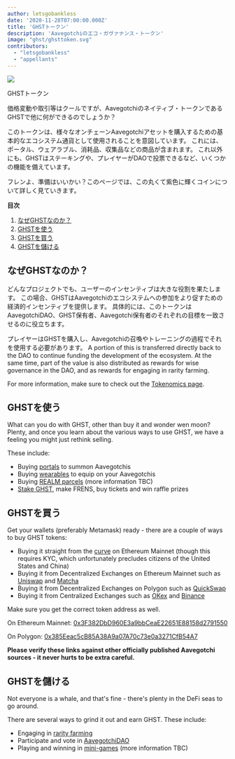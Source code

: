 ```yaml
---
author: letsgobankless
date: '2020-11-28T07:00:00.000Z'
title: 'GHSTトークン'
description: 'Aavegotchiのエコ・ガヴァナンス・トークン'
image: "ghst/ghsttoken.svg"
contributors:
  - "letsgobankless"
  - "appellants"
---
```


<div class="headerImageContainer">
<img class="headerImage" src="/ghst/ghst.gif">
<p class="headerImageText">GHSTトークン</p>
</div>

価格変動や取引等はクールですが、Aavegotchiのネイティブ・トークンであるGHSTで他に何ができるのでしょうか？

このトークンは、様々なオンチェーンAavegotchiアセットを購入するための基本的なエコシステム通貨として使用されることを意図しています。 これには、ポータル、ウェアラブル、消耗品、収集品などの商品が含まれます。 これ以外にも、GHSTはステーキングや、プレイヤーがDAOで投票できるなど、いくつかの機能を備えています。

フレンよ、準備はいいかい？このページでは、この丸くて紫色に輝くコインについて詳しく見ていきます。

<div class="contentsBox">

**目次**

<ol>
<li><a href=#why-ghst>なぜGHSTなのか？</a></li>
<li><a href=#using-ghst>GHSTを使う</a></li>
<li><a href=#buying-ghst>GHSTを買う</a></li>
<li><a href=#earning-ghst>GHSTを儲ける</a></li>
</ol>

</div>

## なぜGHSTなのか？
どんなプロジェクトでも、ユーザーのインセンティブは大きな役割を果たします。 この場合、GHSTはAavegotchiのエコシステムへの参加をより促すための経済的インセンティブを提供します。 具体的には、このトークンはAavegotchiDAO、GHST保有者、Aavegotchi保有者のそれぞれの目標を一致させるのに役立ちます。

プレイヤーはGHSTを購入し、Aavegotchiの召喚やトレーニングの過程でそれを使用する必要があります。 A portion of this is transferred directly back to the DAO to continue funding the development of the ecosystem. At the same time, part of the value is also distributed as rewards for wise governance in the DAO, and as rewards for engaging in rarity farming.

For more information, make sure to check out the [Tokenomics page](/tokenomics).

## GHSTを使う
What can you do with GHST, other than buy it and wonder wen moon? Plenty, and once you learn about the various ways to use GHST, we have a feeling you might just rethink selling.

These include:

* Buying [portals](/portals) to summon Aavegotchis
* Buying [wearables](/wearables) to equip on your Aavegotchis
* Buying [REALM parcels](/metaverse) (more information TBC)
* [Stake GHST](/staking), make FRENS, buy tickets and win raffle prizes

## GHSTを買う
Get your wallets (preferably Metamask) ready - there are a couple of ways to buy GHST tokens:

* Buying it straight from the [curve](/curve) on Ethereum Mainnet (though this requires KYC, which unfortunately precludes citizens of the United States and China)
* Buying it from Decentralized Exchanges on Ethereum Mainnet such as [Uniswap](https://app.uniswap.org/#/swap?inputCurrency=ETH&outputCurrency=0x3f382dbd960e3a9bbceae22651e88158d2791550) and [Matcha](https://matcha.xyz/markets/GHST)
* Buying it from Decentralized Exchanges on Polygon such as [QuickSwap](https://quickswap.exchange/#/swap?outputCurrency=0x385eeac5cb85a38a9a07a70c73e0a3271cfb54a7)
* Buying it from Centralized Exchanges such as [OKex](https://www.okex.com/spot/trade/ghst-eth#type=1) and [Binance](https://www.binance.com/en/trade/GHST_ETH?layout=pro)

Make sure you get the correct token address as well.

On Ethereum Mainnet: [0x3F382DbD960E3a9bbCeaE22651E88158d2791550](https://etherscan.io/token/0x3F382DbD960E3a9bbCeaE22651E88158d2791550)

On Polygon: [0x385Eeac5cB85A38A9a07A70c73e0a3271CfB54A7](https://explorer-mainnet.maticvigil.com/address/0x385Eeac5cB85A38A9a07A70c73e0a3271CfB54A7/transactions)

**Please verify these links against other officially published Aavegotchi sources - it never hurts to be extra careful.**

## GHSTを儲ける
Not everyone is a whale, and that's fine - there's plenty in the DeFi seas to go around.

There are several ways to grind it out and earn GHST. These include:

* Engaging in [rarity farming](/rarity-farming)
* Participate and vote in [AavegotchiDAO](/dao)
* Playing and winning in [mini-games](/minigames) (more information TBC)




